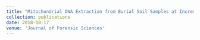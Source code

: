 ```yaml
---
title: "Mitochondrial DNA Extraction from Burial Soil Samples at Incremental Distances: A Preliminary Study"
collection: publications
date: 2018-10-17
venue: 'Journal of Forensic Sciences'
---
```


